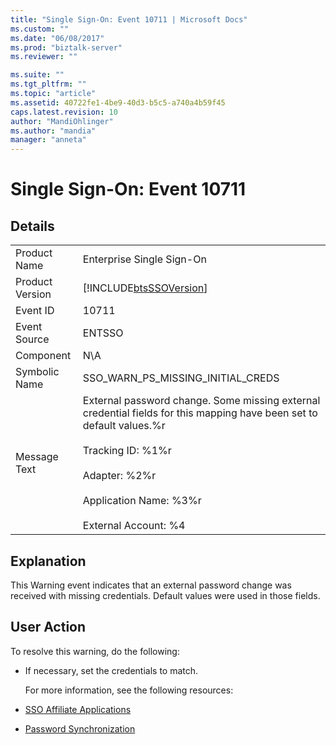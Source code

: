 ```yaml
---
title: "Single Sign-On: Event 10711 | Microsoft Docs"
ms.custom: ""
ms.date: "06/08/2017"
ms.prod: "biztalk-server"
ms.reviewer: ""

ms.suite: ""
ms.tgt_pltfrm: ""
ms.topic: "article"
ms.assetid: 40722fe1-4be9-40d3-b5c5-a740a4b59f45
caps.latest.revision: 10
author: "MandiOhlinger"
ms.author: "mandia"
manager: "anneta"
---
```

# Single Sign-On: Event 10711
## Details  

|                 |                                                                                                                                                                                                                                                   |
|-----------------|---------------------------------------------------------------------------------------------------------------------------------------------------------------------------------------------------------------------------------------------------|
|  Product Name   |                                                                                                             Enterprise Single Sign-On                                                                                                             |
| Product Version |                                                                                            [!INCLUDE[btsSSOVersion](../includes/btsssoversion-md.md)]                                                                                             |
|    Event ID     |                                                                                                                       10711                                                                                                                       |
|  Event Source   |                                                                                                                      ENTSSO                                                                                                                       |
|    Component    |                                                                                                                        N\A                                                                                                                        |
|  Symbolic Name  |                                                                                                         SSO_WARN_PS_MISSING_INITIAL_CREDS                                                                                                         |
|  Message Text   | External password change. Some missing external credential fields for this mapping have been set to default values.%r<br /><br /> Tracking ID: %1%r<br /><br /> Adapter: %2%r<br /><br /> Application Name: %3%r<br /><br /> External Account: %4 |

## Explanation  
 This Warning event indicates that an external password change was received with missing credentials. Default values were used in those fields.  

## User Action  
 To resolve this warning, do the following:  

- If necessary, set the credentials to match.  

  For more information, see the following resources:  

- [SSO Affiliate Applications](../core/sso-affiliate-applications.md)  

- [Password Synchronization](../core/password-synchronization2.md)
